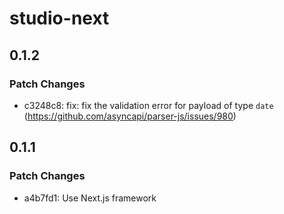 # studio-next

## 0.1.2

### Patch Changes

- c3248c8: fix: fix the validation error for payload of type `date` (https://github.com/asyncapi/parser-js/issues/980)

## 0.1.1

### Patch Changes

- a4b7fd1: Use Next.js framework
